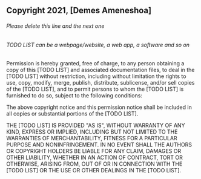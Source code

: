 ## Copyright 2021, [Demes Ameneshoa]

###### Please delete this line and the next one

###### TODO LIST can be a webpage/website, a web app, a software and so on

Permission is hereby granted, free of charge, to any person obtaining a copy of this [TODO LIST] and associated documentation files, to deal in the [TODO LIST] without restriction, including without limitation the rights to use, copy, modify, merge, publish, distribute, sublicense, and/or sell copies of the [TODO LIST], and to permit persons to whom the [TODO LIST] is furnished to do so, subject to the following conditions:

The above copyright notice and this permission notice shall be included in all copies or substantial portions of the [TODO LIST].

THE [TODO LIST] IS PROVIDED "AS IS", WITHOUT WARRANTY OF ANY KIND, EXPRESS OR IMPLIED, INCLUDING BUT NOT LIMITED TO THE WARRANTIES OF MERCHANTABILITY, FITNESS FOR A PARTICULAR PURPOSE AND NONINFRINGEMENT. IN NO EVENT SHALL THE AUTHORS OR COPYRIGHT HOLDERS BE LIABLE FOR ANY CLAIM, DAMAGES OR OTHER LIABILITY, WHETHER IN AN ACTION OF CONTRACT, TORT OR OTHERWISE, ARISING FROM, OUT OF OR IN CONNECTION WITH THE [TODO LIST] OR THE USE OR OTHER DEALINGS IN THE [TODO LIST].
